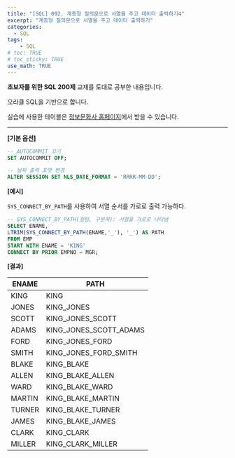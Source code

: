```yaml
---
title: "[SQL] 092. 계층형 질의문으로 서열을 주고 데이터 출력하기4"
excerpt: "계층형 질의문으로 서열을 주고 데이터 출력하기"
categories: 
  - SQL
tags: 
    - SQL
# toc: TRUE
# toc_sticky: TRUE
use_math: TRUE
---
```


**초보자를 위한 SQL 200제** 교재를 토대로 공부한 내용입니다.

오라클 SQL을 기반으로 합니다.

실습에 사용한 테이블은 [정보문화사 홈페이지](http://infopub.co.kr/index.asp)에서 받을 수 있습니다.

---

**[기본 옵션]**
```sql
-- AUTOCOMMIT 끄기
SET AUTOCOMMIT OFF;

-- 날짜 출력 포맷 변경
ALTER SESSION SET NLS_DATE_FORMAT = 'RRRR-MM-DD';
```

**[예시]**

`SYS_CONNECT_BY_PATH`를 사용하여 서열 순서를 가로로 출력 가능하다.

```sql
-- SYS_CONNECT_BY_PATH(컬럼, 구분자): 서열을 가로로 나타냄
SELECT ENAME,
LTRIM(SYS_CONNECT_BY_PATH(ENAME,'_'), '_') AS PATH
FROM EMP
START WITH ENAME = 'KING'
CONNECT BY PRIOR EMPNO = MGR;
```


**[결과]**

ENAME|PATH
|-|-|
KING|KING
JONES|KING_JONES
SCOTT|KING_JONES_SCOTT
ADAMS|KING_JONES_SCOTT_ADAMS
FORD|KING_JONES_FORD
SMITH|KING_JONES_FORD_SMITH
BLAKE|KING_BLAKE
ALLEN|KING_BLAKE_ALLEN
WARD|KING_BLAKE_WARD
MARTIN|KING_BLAKE_MARTIN
TURNER|KING_BLAKE_TURNER
JAMES|KING_BLAKE_JAMES
CLARK|KING_CLARK
MILLER|KING_CLARK_MILLER